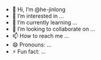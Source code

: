 - 👋 Hi, I’m @he-jinlong
- 👀 I’m interested in ...
- 🌱 I’m currently learning ...
- 💞️ I’m looking to collaborate on ...
- 📫 How to reach me ...
- 😄 Pronouns: ...
- ⚡ Fun fact: ...

<!---
he-jinlong/he-jinlong is a ✨ special ✨ repository because its `README.md` (this file) appears on your GitHub profile.
You can click the Preview link to take a look at your changes.
--->
